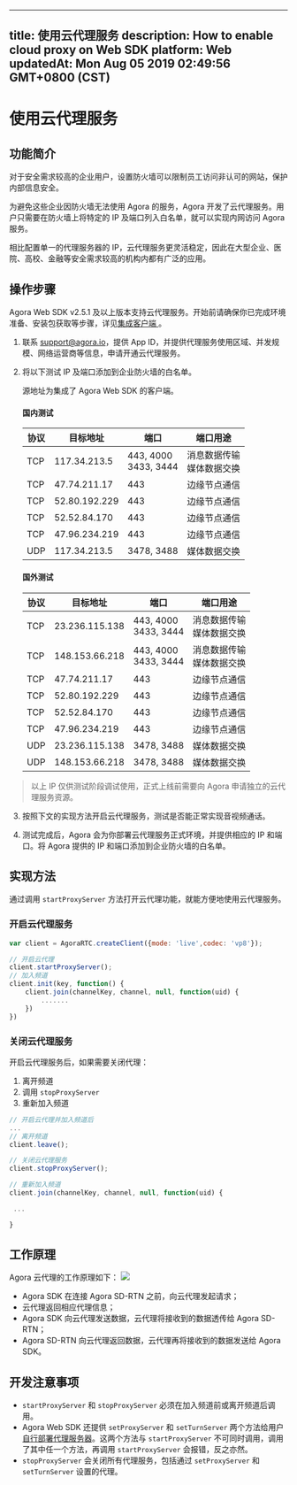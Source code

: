 
---
title: 使用云代理服务
description: How to enable cloud proxy on Web SDK
platform: Web
updatedAt: Mon Aug 05 2019 02:49:56 GMT+0800 (CST)
---
# 使用云代理服务
## 功能简介

对于安全需求较高的企业用户，设置防火墙可以限制员工访问非认可的网站，保护内部信息安全。

为避免这些企业因防火墙无法使用 Agora 的服务，Agora 开发了云代理服务。用户只需要在防火墙上将特定的 IP 及端口列入白名单，就可以实现内网访问 Agora 服务。

相比配置单一的代理服务器的 IP，云代理服务更灵活稳定，因此在大型企业、医院、高校、金融等安全需求较高的机构内都有广泛的应用。

## 操作步骤

Agora Web SDK v2.5.1 及以上版本支持云代理服务。开始前请确保你已完成环境准备、安装包获取等步骤，详见[集成客户端 ](../../cn/Voice/web_prepare.md)。

1. 联系 support@agora.io，提供 App ID，并提供代理服务使用区域、并发规模、网络运营商等信息，申请开通云代理服务。

2. 将以下测试 IP 及端口添加到企业防火墙的白名单。
   
	源地址为集成了 Agora Web SDK 的客户端。

   #### 国内测试

   | 协议 | 目标地址      | 端口                                  | 端口用途                                   |
   | ---- | ------------- | ------------------------------------- | ------------------------------------------ |
   | TCP  | 117.34.213.5  | 443, 4000<br/>3433, 3444 | 消息数据传输<br/>媒体数据交换 |
   | TCP  | 47.74.211.17  | 443                                   | 边缘节点通信                               |
   | TCP  | 52.80.192.229 | 443                                   | 边缘节点通信                               |
   | TCP  | 52.52.84.170  | 443                                   | 边缘节点通信                               |
   | TCP  | 47.96.234.219 | 443                                   | 边缘节点通信                               |
   | UDP  | 117.34.213.5  | 3478, 3488                            | 媒体数据交换                               |

   #### 国外测试

   | 协议 | 目标地址       | 端口                                  | 端口用途                                   |
   | ---- | -------------- | ------------------------------------- | ------------------------------------------ |
   | TCP  | 23.236.115.138 | 443, 4000<br/>3433, 3444 | 消息数据传输<br/>媒体数据交换 |
   | TCP  | 148.153.66.218 | 443, 4000<br/>3433, 3444 | 消息数据传输<br/>媒体数据交换 |	 
   | TCP  | 47.74.211.17   | 443                                   | 边缘节点通信                               |
   | TCP  | 52.80.192.229  | 443                                   | 边缘节点通信                               |
   | TCP  | 52.52.84.170   | 443                                   | 边缘节点通信                               |
   | TCP  | 47.96.234.219  | 443                                   | 边缘节点通信                               |
   | UDP  | 23.236.115.138 | 3478, 3488                            | 媒体数据交换                               |
   | UDP  | 148.153.66.218 | 3478, 3488                            | 媒体数据交换                               |

> 以上 IP 仅供测试阶段调试使用，正式上线前需要向 Agora 申请独立的云代理服务资源。

3. 按照下文的实现方法开启云代理服务，测试是否能正常实现音视频通话。

4. 测试完成后，Agora 会为你部署云代理服务正式环境，并提供相应的 IP 和端口。将 Agora 提供的 IP 和端口添加到企业防火墙的白名单。

## 实现方法

通过调用 `startProxyServer` 方法打开云代理功能，就能方便地使用云代理服务。

### 开启云代理服务

```javascript
var client = AgoraRTC.createClient({mode: 'live',codec: 'vp8'});

// 开启云代理
client.startProxyServer();
// 加入频道
client.init(key, function() {
    client.join(channelKey, channel, null, function(uid) {
        .......
    })
})
```

### 关闭云代理服务

开启云代理服务后，如果需要关闭代理：

1. 离开频道
2. 调用 `stopProxyServer`
3. 重新加入频道

```javascript
// 开启云代理并加入频道后
...
// 离开频道
client.leave();

// 关闭云代理服务
client.stopProxyServer();

// 重新加入频道
client.join(channelKey, channel, null, function(uid) {

 ...

}
```

## 工作原理
Agora 云代理的工作原理如下：
![](https://web-cdn.agora.io/docs-files/1543290381396)

* Agora SDK 在连接 Agora SD-RTN 之前，向云代理发起请求；
* 云代理返回相应代理信息；
* Agora SDK 向云代理发送数据，云代理将接收到的数据透传给 Agora SD-RTN；
* Agora SD-RTN 向云代理返回数据，云代理再将接收到的数据发送给 Agora SDK。
## 开发注意事项

-  `startProxyServer` 和 `stopProxyServer` 必须在加入频道前或离开频道后调用。
- Agora Web SDK 还提供 `setProxyServer` 和 `setTurnServer` 两个方法给用户[自行部署代理服务器](../../cn/Voice/proxy_web.md)。这两个方法与 `startProxyServer` 不可同时调用，调用了其中任一个方法，再调用 `startProxyServer` 会报错，反之亦然。
-  `stopProxyServer` 会关闭所有代理服务，包括通过 `setProxyServer` 和 `setTurnServer` 设置的代理。
